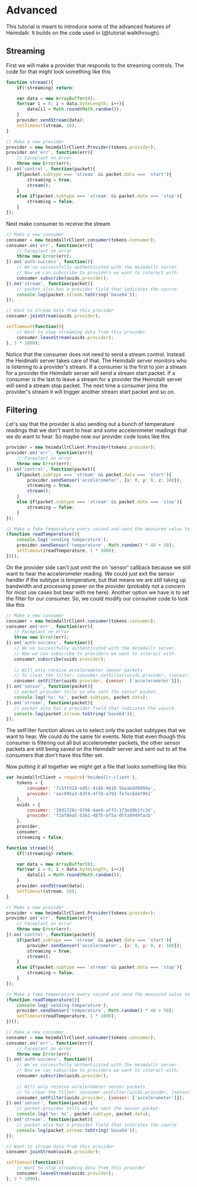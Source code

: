 # Advanced
This tutorial is meant to introduce some of the advanced features of Heimdallr. It builds on the code used in {@tutorial walkthrough}.

## Streaming

First we will make a provider that responds to the streaming controls. The code for that might look something like this

```javascript
function stream(){
    if(!streaming) return;

    var data = new ArrayBuffer(8);
    for(var i = 0; i < data.byteLength; i++){
        data[i] = Math.round(Math.random());
    }
    provider.sendStream(data);
    setTimeout(stream, 10);
}

// Make a new provider
provider = new heimdallrClient.Provider(tokens.provider);
provider.on('err', function(err){
    // Faceplant on error
    throw new Error(err);
}).on('control', function(packet){
    if(packet.subtype === 'stream' && packet.data === 'start'){
        streaming = true;
        stream();
    }
    else if(packet.subtype === 'stream' && packet.data === 'stop'){
        streaming = false;
    }
});
```

Next make consumer to receive the stream

```javascript
// Make a new consumer
consumer = new heimdallrClient.consumer(tokens.consumer);
consumer.on('err', function(err){
    // Faceplant on error
    throw new Error(err);
}).on('auth-success', function(){
    // We've successfully authenticated with the Heimdallr server.
    // Now we can subscribe to providers we want to interact with.
    consumer.subscribe(uuids.provider);
}).on('stream', function(packet){
    // packet also has a provider field that indicates the source
    console.log(packet.stream.toString('base64'));
});

// Want to stream data from this provider
consumer.joinStream(uuids.provider);

setTimeout(function(){
    // Want to stop streaming data from this provider
    consumer.leaveStream(uuids.provider);
}, 3 * 1000);
```

Notice that the consumer does not need to send a stream control. Instead the Heidmallr server takes care of that. The Heimdallr server monitors who is listening to a provider's stream. If a consumer is the first to join a stream for a provider the Heimdallr server will send a stream start packet. If a consumer is the last to leave a stream for a provider the Heimdallr server will send a stream stop packet. The next time a consumer joins the provider's stream it will trigger another stream start packet and so on.

## Filtering
Let's say that the provider is also sending out a bunch of temperature readings that we don't want to hear and some accelerometer readings that we do want to hear. So maybe now our provider code looks like this

```javascript
provider = new heimdallrClient.Provider(tokens.provider);
provider.on('err', function(err){
    // Faceplant on error
    throw new Error(err);
}).on('control', function(packet){
    if(packet.subtype === 'stream' && packet.data === 'start'){
        provider.sendSensor('accelerometer', {x: 0, y: 0, z: 100});
        streaming = true;
        stream();
    }
    else if(packet.subtype === 'stream' && packet.data === 'stop'){
        streaming = false;
    }
});

// Make a fake temperature every second and send the measured value to the Heimdallr server
(function readTemperature(){
    console.log('sending temperature');
    provider.sendSensor('temperature', Math.random() * 40 + 50);
    setTimeout(readTemperature, 1 * 1000);
})();
```

 On the provider side can't just omit the on 'sensor' callback because we still want to hear the accelerometer reading. We could just exit the sensor handler if the subtype is temperature, but that means we are still taking up bandwidth and processing power on the provider (probably not a concern for most use cases but bear with me here). Another option we have is to set the filter for our consumer. So, we could modify our consumer code to look like this

 ```javascript
// Make a new consumer
consumer = new heimdallrClient.consumer(tokens.consumer);
consumer.on('err', function(err){
    // Faceplant on error
    throw new Error(err);
}).on('auth-success', function(){
    // We've successfully authenticated with the Heimdallr server.
    // Now we can subscribe to providers we want to interact with.
    consumer.subscribe(uuids.provider);
    
    // Will only receive accelerometer sensor packets
    // To clear the filter: consumer.setFilter(uuids.provider, {sensor: []});
    consumer.setFilter(uuids.provider, {sensor: ['accelerometer']});
}).on('sensor', function(packet){
    // packet.provider tells us who sent the sensor packet.
    console.log('%s: %s', packet.subtype, packet.data);
}).on('stream', function(packet){
    // packet also has a provider field that indicates the source
    console.log(packet.stream.toString('base64'));
});
```

The setFilter function allows us to select only the packet subtypes that we want to hear. We could do the same for events. Note that even though this consumer is filtering out all but accelerometer packets, the other sensor packets are still being saved on the Heimdallr server and sent out to all the consumers that don't have this filter set.

Now putting it all together we might get a file that looks something like this

```javascript
var heimdallrClient = require('heidmallr-client'),
    tokens = {
        consumer: '7c5ffd18-ed5c-4146-9610-5beabdd9099a',
        provider: 'aac995a3-03f4-4f78-a793-fe7ec8d4f961'
    },
    uuids = {
        consumer: '19d1720c-9796-4ae9-aff3-1f3ed9b1fc3d',
        provider: 'f2af84a5-b361-4875-bf5a-05fa9949facb'
    },
    provider,
    consumer,
    streaming = false;

function stream(){
    if(!streaming) return;

    var data = new ArrayBuffer(8);
    for(var i = 0; i < data.byteLength; i++){
        data[i] = Math.round(Math.random());
    }
    provider.sendStream(data);
    setTimeout(stream, 10);
}

// Make a new provider
provider = new heimdallrClient.Provider(tokens.provider);
provider.on('err', function(err){
    // Faceplant on error
    throw new Error(err);
}).on('control', function(packet){
    if(packet.subtype === 'stream' && packet.data === 'start'){
        provider.sendSensor('accelerometer', {x: 0, y: 0, z: 100});
        streaming = true;
        stream();
    }
    else if(packet.subtype === 'stream' && packet.data === 'stop'){
        streaming = false;
    }
});

// Make a fake temperature every second and send the measured value to the Heimdallr server
(function readTemperature(){
    console.log('sending temperature');
    provider.sendSensor('temperature', Math.random() * 40 + 50);
    setTimeout(readTemperature, 1 * 1000);
})();

// Make a new consumer
consumer = new heimdallrClient.consumer(tokens.consumer);
consumer.on('err', function(err){
    // Faceplant on error
    throw new Error(err);
}).on('auth-success', function(){
    // We've successfully authenticated with the Heimdallr server.
    // Now we can subscribe to providers we want to interact with.
    consumer.subscribe(uuids.provider);
    
    // Will only receive accelerometer sensor packets
    // To clear the filter: consumer.setFilter(uuids.provider, {sensor: []});
    consumer.setFilter(uuids.provider, {sensor: ['accelerometer']});
}).on('sensor', function(packet){
    // packet.provider tells us who sent the sensor packet.
    console.log('%s: %s', packet.subtype, packet.data);
}).on('stream', function(packet){
    // packet also has a provider field that indicates the source
    console.log(packet.stream.toString('base64'));
});

// Want to stream data from this provider
consumer.joinStream(uuids.provider);

setTimeout(function(){
    // Want to stop streaming data from this provider
    consumer.leaveStream(uuids.provider);
}, 3 * 1000);
```